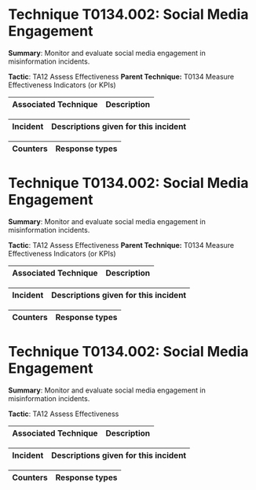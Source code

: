 # Technique T0134.002: Social Media Engagement

**Summary**: Monitor and evaluate social media engagement in misinformation incidents.

**Tactic**: TA12 Assess Effectiveness **Parent Technique:** T0134 Measure Effectiveness Indicators (or KPIs)


| Associated Technique | Description |
| --------- | ------------------------- |



| Incident | Descriptions given for this incident |
| -------- | -------------------- |



| Counters | Response types |
| -------- | -------------- |


# Technique T0134.002: Social Media Engagement

**Summary**: Monitor and evaluate social media engagement in misinformation incidents.

**Tactic**: TA12 Assess Effectiveness **Parent Technique:** T0134 Measure Effectiveness Indicators (or KPIs)


| Associated Technique | Description |
| --------- | ------------------------- |



| Incident | Descriptions given for this incident |
| -------- | -------------------- |



| Counters | Response types |
| -------- | -------------- |


# Technique T0134.002: Social Media Engagement

**Summary**: Monitor and evaluate social media engagement in misinformation incidents.

**Tactic**: TA12 Assess Effectiveness


| Associated Technique | Description |
| --------- | ------------------------- |



| Incident | Descriptions given for this incident |
| -------- | -------------------- |



| Counters | Response types |
| -------- | -------------- |


